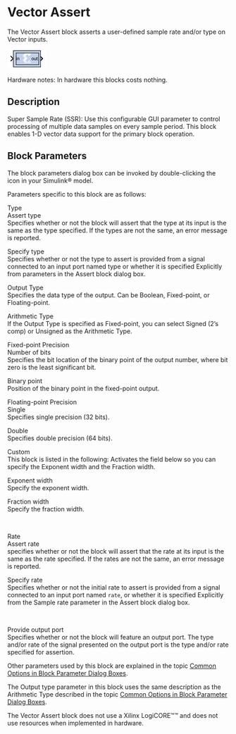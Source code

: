 # Vector Assert

The Vector Assert block asserts a user-defined sample rate and/or type
on Vector inputs.

![](./Images/hsm1555176301126.png)

Hardware notes: In hardware this blocks costs nothing.

## Description

Super Sample Rate (SSR): Use this configurable GUI parameter to control
processing of multiple data samples on every sample period. This block
enables 1-D vector data support for the primary block operation.

## Block Parameters

The block parameters dialog box can be invoked by double-clicking the
icon in your Simulink® model.

Parameters specific to this block are as follows:

Type  
Assert type  
Specifies whether or not the block will assert that the type at its
input is the same as the type specified. If the types are not the same,
an error message is reported.

Specify type  
Specifies whether or not the type to assert is provided from a signal
connected to an input port named type or whether it is specified
Explicitly from parameters in the Assert block dialog box.

Output Type  
Specifies the data type of the output. Can be Boolean, Fixed-point, or
Floating-point.

Arithmetic Type  
If the Output Type is specified as Fixed-point, you can select Signed
(2’s comp) or Unsigned as the Arithmetic Type.

Fixed-point Precision  
Number of bits  
Specifies the bit location of the binary point of the output number,
where bit zero is the least significant bit.

Binary point  
Position of the binary point in the fixed-point output.

Floating-point Precision  
Single  
Specifies single precision (32 bits).

Double  
Specifies double precision (64 bits).

Custom  
This block is listed in the following: Activates the field below so you
can specify the Exponent width and the Fraction width.

Exponent width  
Specify the exponent width.

Fraction width  
Specify the fraction width.

&nbsp;

Rate  
Assert rate  
specifies whether or not the block will assert that the rate at its
input is the same as the rate specified. If the rates are not the same,
an error message is reported.

Specify rate  
Specifies whether or not the initial rate to assert is provided from a
signal connected to an input port named `rate`, or whether it is
specified Explicitly from the Sample rate parameter in the Assert block
dialog box.

&nbsp;

Provide output port  
Specifies whether or not the block will feature an output port. The type
and/or rate of the signal presented on the output port is the type
and/or rate specified for assertion.

Other parameters used by this block are explained in the topic [Common
Options in Block Parameter Dialog
Boxes](common-options-in-block-parameter-dialog-boxes-aa1032308.html).

The Output type parameter in this block uses the same description as the
Arithmetic Type described in the topic [Common Options in Block
Parameter Dialog
Boxes](common-options-in-block-parameter-dialog-boxes-aa1032308.html).

The Vector Assert block does not use a Xilinx LogiCORE™™ and does not
use resources when implemented in hardware.
